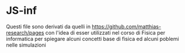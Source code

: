# JS-inf

Questi file sono derivati da quelli in https://github.com/matthias-research/pages
con l'idea di esser utilizzati nel corso di Fisica per informatica per spiegare
alcuni concetti base di fisica 
ed alcuni poblemi nelle simulazioni
